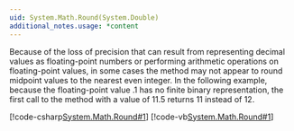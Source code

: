 ```yaml
---
uid: System.Math.Round(System.Double)
additional_notes.usage: *content
---
```


<p>Because of the loss of precision that can result from representing decimal values as floating-point numbers or performing arithmetic operations on floating-point values, in some cases the <xref href="System.Math.Round(System.Double)"></xref> method may not appear to round midpoint values to the nearest even integer. In the following example, because the floating-point value .1 has no finite binary representation, the first call to the <xref href="System.Math.Round(System.Double)"></xref> method with a value of 11.5 returns 11 instead of 12.  
  
 [!code-csharp[System.Math.Round#1](~/samples/snippets/csharp/VS_Snippets_CLR_System/system.math.round/cs/round2.cs#1)]
 [!code-vb[System.Math.Round#1](~/samples/snippets/visualbasic/VS_Snippets_CLR_System/system.math.round/vb/round2.vb#1)]</p>


